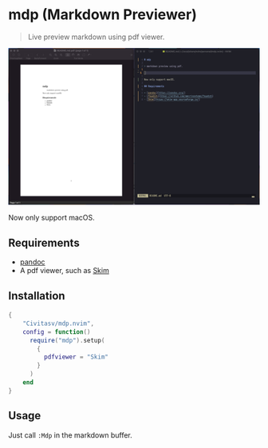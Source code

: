 # mdp (**M**ark**d**own **P**reviewer)

> Live preview markdown using pdf viewer.

![showcase](images/showcase.png)

Now only support macOS.

## Requirements

- [pandoc](https://pandoc.org/)
- A pdf viewer, such as [Skim](https://skim-app.sourceforge.io/)

## Installation

```lua
{
    "Civitasv/mdp.nvim",
    config = function()
      require("mdp").setup(
        {
          pdfviewer = "Skim"
        }
      )
    end
}
```

## Usage

Just call `:Mdp` in the markdown buffer.
